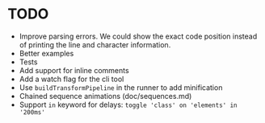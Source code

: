 # TODO

- Improve parsing errors. We could show the exact code position instead of printing the line
  and character information.
- Better examples
- Tests
- Add support for inline comments
- Add a watch flag for the cli tool
- Use `buildTransformPipeline` in the runner to add minification
- Chained sequence animations (doc/sequences.md)
- Support `in` keyword for delays: `toggle 'class' on 'elements' in '200ms'`

